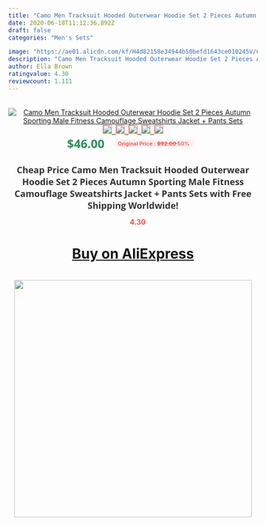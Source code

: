 ```yaml
---
title: "Camo Men Tracksuit Hooded Outerwear Hoodie Set 2 Pieces Autumn Sporting Male Fitness Camouflage Sweatshirts Jacket + Pants Sets"
date: 2020-06-18T11:12:36.892Z
draft: false
categories: "Men's Sets"

image: "https://ae01.alicdn.com/kf/H4d82158e34944b50befd1643ce010245V/Camo-Men-Tracksuit-Hooded-Outerwear-Hoodie-Set-2-Pieces-Autumn-Sporting-Male-Fitness-Camouflage-Sweatshirts-Jacket.jpg"
description: "Camo Men Tracksuit Hooded Outerwear Hoodie Set 2 Pieces Autumn Sporting Male Fitness Camouflage Sweatshirts Jacket + Pants Sets"
author: Ella Brown
ratingvalue: 4.30
reviewcount: 1.111
---
```

<br>
<div style="text-align: center;">
<a href="https://s.click.aliexpress.com/e/_Adoq6p" target="_blank" rel="nofollow noopener noreferrer"><img alt="Camo Men Tracksuit Hooded Outerwear Hoodie Set 2 Pieces Autumn Sporting Male Fitness Camouflage Sweatshirts Jacket + Pants Sets" class="magnifier-image" src="https://ae01.alicdn.com/kf/H4d82158e34944b50befd1643ce010245V/Camo-Men-Tracksuit-Hooded-Outerwear-Hoodie-Set-2-Pieces-Autumn-Sporting-Male-Fitness-Camouflage-Sweatshirts-Jacket.jpg_640x640.jpg">
<br>
<img style="border:1px solid salmon" src="https://ae01.alicdn.com/kf/H4d82158e34944b50befd1643ce010245V/Camo-Men-Tracksuit-Hooded-Outerwear-Hoodie-Set-2-Pieces-Autumn-Sporting-Male-Fitness-Camouflage-Sweatshirts-Jacket.jpg_120x120.jpg">&nbsp;&nbsp;<img style="border:1px solid salmon" src="https://ae01.alicdn.com/kf/H3ce542ffc0f04e388301388dc084c30ec/Camo-Men-Tracksuit-Hooded-Outerwear-Hoodie-Set-2-Pieces-Autumn-Sporting-Male-Fitness-Camouflage-Sweatshirts-Jacket.jpg_120x120.jpg">&nbsp;&nbsp;<img style="border:1px solid salmon" src="https://ae01.alicdn.com/kf/Hf4a47c990bc14d7580b00047b34eadf75/Camo-Men-Tracksuit-Hooded-Outerwear-Hoodie-Set-2-Pieces-Autumn-Sporting-Male-Fitness-Camouflage-Sweatshirts-Jacket.jpg_120x120.jpg">&nbsp;&nbsp;<img style="border:1px solid salmon" src="https://ae01.alicdn.com/kf/H63a9a03e1c524b30afd259e8e5791afd2/Camo-Men-Tracksuit-Hooded-Outerwear-Hoodie-Set-2-Pieces-Autumn-Sporting-Male-Fitness-Camouflage-Sweatshirts-Jacket.jpg_120x120.jpg">&nbsp;&nbsp;<img style="border:1px solid salmon" src="https://ae01.alicdn.com/kf/H1307f7ea865c457caa7b99a2cb37f74a5/Camo-Men-Tracksuit-Hooded-Outerwear-Hoodie-Set-2-Pieces-Autumn-Sporting-Male-Fitness-Camouflage-Sweatshirts-Jacket.jpg_120x120.jpg"></a></div><br0>
<div style="text-align: center;"><span style="background-color: white; border: 0px; box-sizing: border-box; color: seagreen; display: inline-block; font-family: &quot;open sans&quot; , &quot;arial&quot; , &quot;helvetica&quot; , sans-serif , &quot;heiti&quot;; font-size: 24px; font-stretch: inherit; font-weight: 700; line-height: inherit; margin: 0px 10px 0px 0px; padding: 0px; vertical-align: middle;">$46.00 </span>
<span style="background: rgb(255 , 241 , 241); border-radius: 3px; border: 0px; box-sizing: border-box; color: #ff4747; display: inline-block; font-family: inherit; font-size: 12px; font-stretch: inherit; font-style: inherit; font-variant: inherit; font-weight: 600; line-height: inherit; margin: 0px; padding: 2px 5px; transform: scale(0.9); vertical-align: middle;">Original Price : <b style="text-decoration: line-through;">$92.00 </b> 50%&nbsp;&nbsp;</span></div>
<h1 style="color: #333333; display: inline-block; font-family: &quot;open sans&quot; , &quot;arial&quot; , &quot;helvetica&quot; , sans-serif , &quot;heiti&quot;; font-size: 18px; font-stretch: inherit; font-weight: 700; text-align: center;">Cheap Price Camo Men Tracksuit Hooded Outerwear Hoodie Set 2 Pieces Autumn Sporting Male Fitness Camouflage Sweatshirts Jacket + Pants Sets with Free Shipping Worldwide!</h1>
<div style="color: #ff4747; text-align: center;">
<img src="https://4.bp.blogspot.com/-M0ZcTcb-5uY/XleCXlxnR4I/AAAAAAAAAEc/OrjgMkXV1oMQFaCRZj5HQwOCBcu3w1FegCPcBGAYYCw/s1600/star.png" style="height: 15px;">&nbsp;<b>4.30</b></div>
<div class="button_cont" align="center"><a class="buynow_a" href="https://s.click.aliexpress.com/e/_Adoq6p" target="_blank" rel="nofollow noopener noreferrer"><H1>Buy on AliExpress</H1></a></div><br>
<div class="separator" style="clear: both; text-align: center;">
<img src="https://lh3.googleusercontent.com/-pTy5HemUv9M/XlePHvY0dAI/AAAAAAAAAE4/0nX5iRUoIWY8eMW9Dpxeirr157OZliDIgCLcBGAsYHQ/s1600/badge.gif" width="480">
</div>
